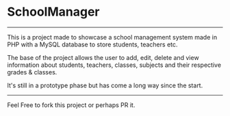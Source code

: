 # SchoolManager
***
This is a project made to showcase a school management system made in PHP with a MySQL database to store students, teachers etc.

The base of the project allows the user to add, edit, delete and view information about students, teachers, classes, subjects and their respective grades & classes.

It's still in a prototype phase but has come a long way since the start.
***
Feel Free to fork this project or perhaps PR it.